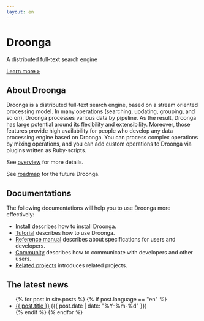 ```yaml
---
layout: en
---
```


<div class="jumbotron">
<h1>Droonga</h1>
<p>A distributed full-text search engine</p>
<p><a class="btn btn-primary btn-lg" role="button" href="getting-started/">Learn more »</a></p>
</div>

## About Droonga

Droonga is a distributed full-text search engine, based on a stream oriented processing model.
In many operations (searching, updating, grouping, and so on), Droonga processes various data by pipeline.
As the result, Droonga has large potential around its flexibility and extensibility.
Moreover, those features provide high availability for people who develop any data processing engine based on Droonga.
You can process complex operations by mixing operations, and you can add custom operations to Droonga via plugins written as Ruby-scripts.

See [overview](overview/) for more details.

See [roadmap](roadmap/) for the future Droonga.

## Documentations

The following documentations will help you to use Droonga more effectively:

 * [Install](install/) describes how to install Droonga.
 * [Tutorial](tutorial/) describes how to use Droonga.
 * [Reference manual](reference/) describes about specifications for users and developers.
 * [Community](community/) describes how to communicate with developers and other users.
 * [Related projects](related-projects/) introduces related projects.

## The latest news

<ul class="posts">
  {% for post in site.posts %}
    {% if post.language == "en" %}
    <li>
      <a href="{{ post.url }}">{{ post.title }}</a>
      <span class="date">({{ post.date | date: "%Y-%m-%d" }})</span>
    </li>
    {% endif %}
  {% endfor %}
</ul>
